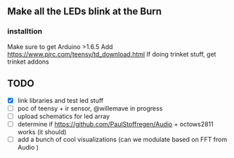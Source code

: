 ## Make all the LEDs blink at the Burn

### installtion
Make sure to get Arduino >1.6.5
Add https://www.pjrc.com/teensy/td_download.html
If doing trinket stuff, get trinket addons

## TODO 

- [x] link libraries and test led stuff
- [ ] poc of teensy + ir sensor, @willemave in progress
- [ ] upload schematics for led array
- [ ] determine if https://github.com/PaulStoffregen/Audio + octows2811 works (it should)
- [ ] add a bunch of cool visualizations (can we modulate based on FFT from Audio )
